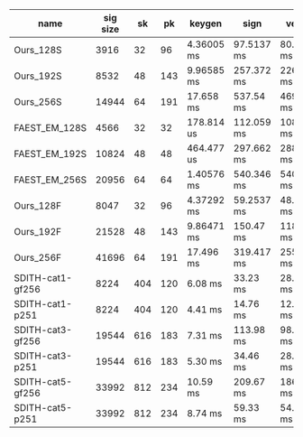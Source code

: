 | name | sig size | sk | pk | keygen | sign | verify |
| ---- | -------- | -- | -- | ------ | ---- | ------ |
| Ours_128S | 3916 | 32 | 96 | 4.36005 ms | 97.5137 ms | 80.2091 ms |
| Ours_192S | 8532 | 48 | 143 | 9.96585 ms | 257.372 ms | 226.706 ms |
| Ours_256S | 14944 | 64 | 191 | 17.658 ms | 537.54 ms | 469.721 ms |
| FAEST_EM_128S | 4566 | 32 | 32 | 178.814 us | 112.059 ms | 108.851 ms |
| FAEST_EM_192S | 10824 | 48 | 48 | 464.477 us | 297.662 ms | 288.398 ms 
| FAEST_EM_256S | 20956 | 64 | 64 | 1.40576 ms | 540.346 ms | 540.04 ms |
| Ours_128F | 8047 | 32 | 96 | 4.37292 ms | 59.2537 ms | 48.4413 ms |
| Ours_192F | 21528 | 48 | 143 | 9.86471 ms | 150.47 ms | 118.968 ms |
| Ours_256F | 41696 | 64 | 191 | 17.496 ms | 319.417 ms | 255.286 ms |
| SDITH-cat1-gf256 | 8224 | 404 | 120 | 6.08 ms | 33.23 ms | 28.62 ms |
| SDITH-cat1-p251 | 8224 | 404 | 120 | 4.41 ms | 14.76 ms | 12.32 ms |
| SDITH-cat3-gf256 | 19544 | 616 | 183 | 7.31 ms | 113.98 ms | 98.82 ms |
| SDITH-cat3-p251 | 19544 | 616 | 183 | 5.30 ms | 34.46 ms | 28.32 ms |
| SDITH-cat5-gf256 | 33992 | 812 | 234 | 10.59 ms | 209.67 ms | 186.77 ms |
| SDITH-cat5-p251 | 33992 | 812 | 234 | 8.74 ms | 59.33 ms | 54.85 ms |


